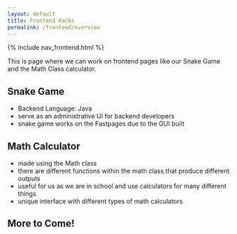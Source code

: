 ```yaml
---
layout: default
title: Frontend Hacks
permalink: /frontend/overview
---
```


{% include nav_frontend.html %}

This is page where we can work on frontend pages like our Snake Game and the Math Class calculator.

## Snake Game
- Backend Language: Java
- serve as an administrative UI for backend developers
- snake game works on the Fastpages due to the GUI built

## Math Calculator
- made using the Math class
- there are different functions within the math class that produce different outputs
- useful for us as we are in school and use calculators for many different things
- unique interface with different types of math calculators

## More to Come!